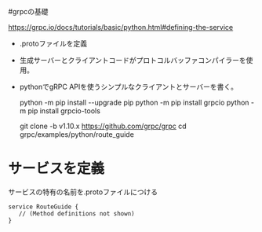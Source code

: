 
#grpcの基礎

https://grpc.io/docs/tutorials/basic/python.html#defining-the-service

- .protoファイルを定義
- 生成サーバーとクライアントコードがプロトコルバッファコンパイラーを使用。
- pythonでgRPC APIを使うシンプルなクライアントとサーバーを書く。

    python -m pip install --upgrade pip
    python -m pip install grpcio
    python -m pip install grpcio-tools

    git clone -b v1.10.x https://github.com/grpc/grpc
    cd grpc/examples/python/route_guide

  

# サービスを定義

サービスの特有の名前を.protoファイルにつける

    service RouteGuide {
       // (Method definitions not shown)
    }




